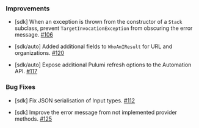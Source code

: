 ### Improvements

  - [sdk] When an exception is thrown from the constructor of a `Stack` subclass, prevent `TargetInvocationException` from obscuring the error message.
    [#106](https://github.com/pulumi/pulumi-dotnet/pull/106)

  - [sdk/auto] Added additional fields to `WhoAmIResult` for URL and organizations.
    [#120](https://github.com/pulumi/pulumi-dotnet/pull/120)

  - [sdk/auto] Expose additional Pulumi refresh options to the Automation API.
    [#117](https://github.com/pulumi/pulumi-dotnet/pull/117)

### Bug Fixes
  - [sdk] Fix JSON serialisation of Input<T> types.
    [#112](https://github.com/pulumi/pulumi-dotnet/pull/112)
	
  - [sdk] Improve the error message from not implemented provider methods.
    [#125](https://github.com/pulumi/pulumi-dotnet/pull/125)